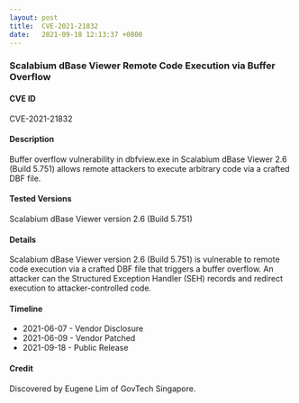 ```yaml
---
layout: post
title:  CVE-2021-21832
date:   2021-09-18 12:13:37 +0800
---
```


### Scalabium dBase Viewer Remote Code Execution via Buffer Overflow

#### CVE ID

CVE-2021-21832

#### Description

Buffer overflow vulnerability in dbfview.exe in Scalabium dBase Viewer 2.6 (Build 5.751) allows remote attackers to execute arbitrary code via a crafted DBF file.

#### Tested Versions

Scalabium dBase Viewer version 2.6 (Build 5.751)

#### Details


Scalabium dBase Viewer version 2.6 (Build 5.751) is vulnerable to remote code execution via a crafted DBF file that triggers a buffer overflow. An attacker can the Structured Exception Handler (SEH) records and redirect execution to attacker-controlled code.

#### Timeline

* 2021-06-07 - Vendor Disclosure
* 2021-06-09 - Vendor Patched
* 2021-09-18 - Public Release

#### Credit

Discovered by Eugene Lim of GovTech Singapore.
